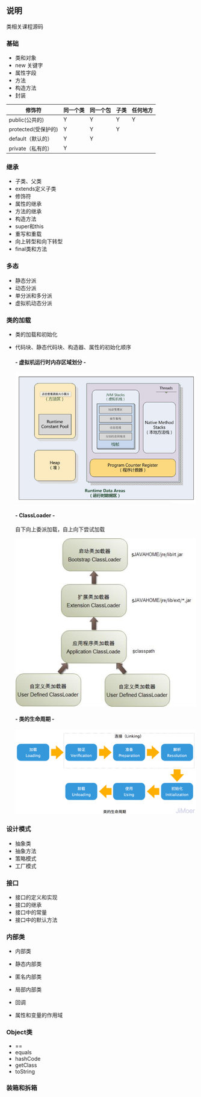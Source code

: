 ## 说明
类相关课程源码

### 基础
- 类和对象
- new 关键字
- 属性字段
- 方法
- 构造方法
- 封装

| 修饰符             | 同一个类 | 同一个包 | 子类  | 任何地方 |
|-----------------|------|------|-----|------|
| public(公共的)     | Y    | Y    | Y   | Y    |
| protected(受保护的) | Y    | Y    | Y   |      |
| default（默认的）    | Y    | Y    |     |      |  
| private（私有的）    | Y    |      |     |      |

### 继承
- 子类、父类
- extends定义子类
- 修饰符
- 属性的继承
- 方法的继承
- 构造方法
- super和this
- 重写和重载
- 向上转型和向下转型
- final类和方法

### 多态
- 静态分派
- 动态分派
- 单分派和多分派
- 虚拟机动态分派

### 类的加载
- 类的加载和初始化
- 代码块、静态代码块、构造器、属性的初始化顺序

  #### - 虚拟机运行时内存区域划分 -
  ![alt 虚拟机运行时内存区域划分](../../../../resources/jvm.jpeg)
  #### - ClassLoader -
  自下向上委派加载，自上向下尝试加载

  ![alt ClassLoader](../../../../resources/classloader.jpeg)
  #### - 类的生命周期 -
  ![alt 类的生命周期](../../../../resources/lifecycle.jpeg)

### 设计模式
- 抽象类
- 抽象方法
- 策略模式
- 工厂模式

### 接口
- 接口的定义和实现
- 接口的继承
- 接口中的常量
- 接口中的默认方法

### 内部类
- 内部类
- 静态内部类

- 匿名内部类
- 局部内部类
- 回调

- 属性和变量的作用域

### Object类
- ==
- equals
- hashCode
- getClass
- toString

### 装箱和拆箱